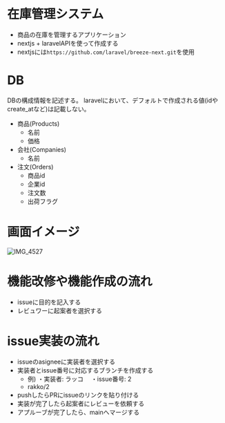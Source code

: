 # 在庫管理システム
- 商品の在庫を管理するアプリケーション
- nextjs + laravelAPIを使って作成する
- nextjsには`https://github.com/laravel/breeze-next.git`を使用

# DB
DBの構成情報を記述する。
laravelにおいて、デフォルトで作成される値(idやcreate_atなど)は記載しない。
- 商品(Products)
  - 名前
  - 価格
- 会社(Companies)
  - 名前
- 注文(Orders)
  - 商品id
  - 企業id
  - 注文数
  - 出荷フラグ
 
# 画面イメージ
![IMG_4527](https://github.com/user-attachments/assets/a8f676c7-4611-43b8-84a3-d809da9886dc)

# 機能改修や機能作成の流れ
- issueに目的を記入する
- レビュワーに起案者を選択する

# issue実装の流れ
- issueのasigneeに実装者を選択する
- 実装者とissue番号に対応するブランチを作成する
    - 例) ・実装者: ラッコ　 ・issue番号: 2
    - rakko/2
- pushしたらPRにissueのリンクを貼り付ける
- 実装が完了したら起案者にレビューを依頼する
- アプルーブが完了したら、mainへマージする
